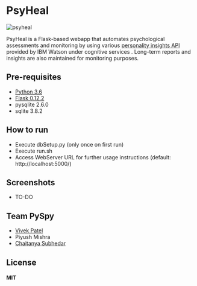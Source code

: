 # **PsyHeal**
![psyheal](https://user-images.githubusercontent.com/15742618/31468614-1f7b8348-aefc-11e7-925b-6e95daf888ea.png)

PsyHeal is a Flask-based webapp that automates psychological assessments and monitoring by using various [personality insights API](https://www.ibm.com/watson/services/personality-insights/) provided by IBM Watson under cognitive services . Long-term reports and insights are also maintained for monitoring purposes.

## Pre-requisites
* [Python 3.6](https://www.python.org/downloads/release/python-363/)
* [Flask 0.12.2](https://pypi.python.org/pypi/Flask/0.12.2)
* pysqlite 2.6.0
* sqlite 3.8.2

## How to run
* Execute dbSetup.py (only once on first run)
* Execute run.sh
* Access WebServer URL for further usage instructions (default: http://localhost:5000/)

## Screenshots
* TO-DO

## Team PySpy
* [Vivek Patel](https://github.com/Necrote)
* Piyush Mishra
* [Chaitanya Subhedar](https://github.com/csubhedar)

## License
#### MIT
